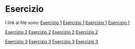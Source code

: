 # Esercizio

I link ai file sono:
[Esercizio 1]()
[Esercizio 1]()
[Esercizio 1]()
[Esercizio 1]()

[Esercizio 2]()
[Esercizio 2]()
[Esercizio 2]()
[Esercizio 2]()

[Esercizio 3]()
[Esercizio 3]()
[Esercizio 3]()
[Esercizio 3]()
